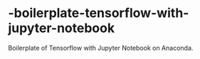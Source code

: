 # -boilerplate-tensorflow-with-jupyter-notebook
Boilerplate of Tensorflow with Jupyter Notebook on Anaconda.
